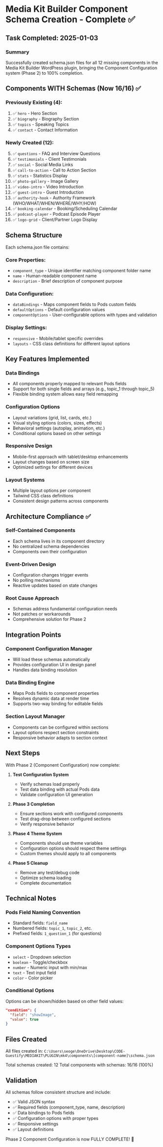 # Media Kit Builder Component Schema Creation - Complete ✅

## Task Completed: 2025-01-03

### Summary
Successfully created schema.json files for all 12 missing components in the Media Kit Builder WordPress plugin, bringing the Component Configuration system (Phase 2) to 100% completion.

## Components WITH Schemas (Now 16/16) ✅

### Previously Existing (4):
1. ✅ `hero` - Hero Section
2. ✅ `biography` - Biography Section  
3. ✅ `topics` - Speaking Topics
4. ✅ `contact` - Contact Information

### Newly Created (12):
5. ✅ `questions` - FAQ and Interview Questions
6. ✅ `testimonials` - Client Testimonials
7. ✅ `social` - Social Media Links
8. ✅ `call-to-action` - Call to Action Section
9. ✅ `stats` - Statistics Display
10. ✅ `photo-gallery` - Image Gallery
11. ✅ `video-intro` - Video Introduction
12. ✅ `guest-intro` - Guest Introduction
13. ✅ `authority-hook` - Authority Framework (WHO/WHAT/WHEN/WHERE/WHY/HOW)
14. ✅ `booking-calendar` - Booking/Scheduling Calendar
15. ✅ `podcast-player` - Podcast Episode Player
16. ✅ `logo-grid` - Client/Partner Logo Display

## Schema Structure

Each schema.json file contains:

### Core Properties:
- `component_type` - Unique identifier matching component folder name
- `name` - Human-readable component name
- `description` - Brief description of component purpose

### Data Configuration:
- `dataBindings` - Maps component fields to Pods custom fields
- `defaultOptions` - Default configuration values
- `componentOptions` - User-configurable options with types and validation

### Display Settings:
- `responsive` - Mobile/tablet specific overrides
- `layouts` - CSS class definitions for different layout options

## Key Features Implemented

### Data Bindings
- All components properly mapped to relevant Pods fields
- Support for both single fields and arrays (e.g., topic_1 through topic_5)
- Flexible binding system allows easy field remapping

### Configuration Options
- Layout variations (grid, list, cards, etc.)
- Visual styling options (colors, sizes, effects)
- Behavioral settings (autoplay, animation, etc.)
- Conditional options based on other settings

### Responsive Design
- Mobile-first approach with tablet/desktop enhancements
- Layout changes based on screen size
- Optimized settings for different devices

### Layout Systems
- Multiple layout options per component
- Tailwind CSS class definitions
- Consistent design patterns across components

## Architecture Compliance ✅

### Self-Contained Components
- Each schema lives in its component directory
- No centralized schema dependencies
- Components own their configuration

### Event-Driven Design
- Configuration changes trigger events
- No polling mechanisms
- Reactive updates based on state changes

### Root Cause Approach
- Schemas address fundamental configuration needs
- Not patches or workarounds
- Comprehensive solution for Phase 2

## Integration Points

### Component Configuration Manager
- Will load these schemas automatically
- Provides configuration UI in design panel
- Handles data binding resolution

### Data Binding Engine
- Maps Pods fields to component properties
- Resolves dynamic data at render time
- Supports two-way binding for editable fields

### Section Layout Manager
- Components can be configured within sections
- Layout options respect section constraints
- Responsive behavior adapts to section context

## Next Steps

With Phase 2 (Component Configuration) now complete:

1. **Test Configuration System**
   - Verify schemas load properly
   - Test data binding with actual Pods data
   - Validate configuration UI generation

2. **Phase 3 Completion**
   - Ensure sections work with configured components
   - Test drag-drop between configured sections
   - Verify responsive behavior

3. **Phase 4 Theme System**
   - Components should use theme variables
   - Configuration options should respect theme settings
   - Custom themes should apply to all components

4. **Phase 5 Cleanup**
   - Remove any test/debug code
   - Optimize schema loading
   - Complete documentation

## Technical Notes

### Pods Field Naming Convention
- Standard fields: `field_name`
- Numbered fields: `topic_1`, `topic_2`, etc.
- Prefixed fields: `1_question_1` (for questions)

### Component Options Types
- `select` - Dropdown selection
- `boolean` - Toggle/checkbox
- `number` - Numeric input with min/max
- `text` - Text input field
- `color` - Color picker

### Conditional Options
Options can be shown/hidden based on other field values:
```json
"condition": {
  "field": "showImage",
  "value": true
}
```

## Files Created

All files created in: `C:\Users\seoge\OneDrive\Desktop\CODE-Guestify\MEDIAKIT\PLUGIN\mk4\components\[component-name]\schema.json`

Total schemas created: 12
Total components with schemas: 16/16 (100%)

## Validation

All schemas follow consistent structure and include:
- ✅ Valid JSON syntax
- ✅ Required fields (component_type, name, description)
- ✅ Data bindings to Pods fields
- ✅ Configuration options with proper types
- ✅ Responsive settings
- ✅ Layout definitions

Phase 2 Component Configuration is now FULLY COMPLETE! 🎉
